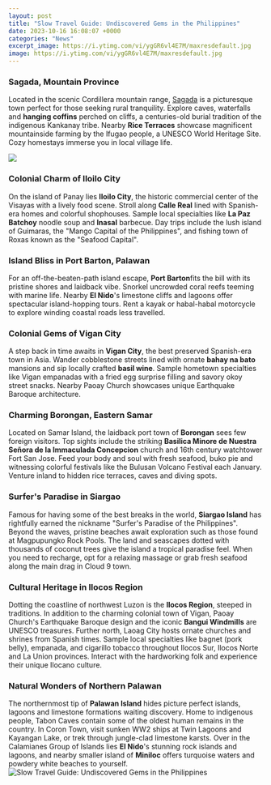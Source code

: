 ```yaml
---
layout: post
title: "Slow Travel Guide: Undiscovered Gems in the Philippines"
date: 2023-10-16 16:08:07 +0000
categories: "News"
excerpt_image: https://i.ytimg.com/vi/ygGR6vl4E7M/maxresdefault.jpg
image: https://i.ytimg.com/vi/ygGR6vl4E7M/maxresdefault.jpg
---
```


### Sagada, Mountain Province
Located in the scenic Cordillera mountain range, [Sagada](https://thelivenews.github.io/2023-10-13-the-rise-and-governance-of-the-habsburg-empire/) is a picturesque town perfect for those seeking rural tranquility. Explore caves, waterfalls and **hanging coffins** perched on cliffs, a centuries-old burial tradition of the indigenous Kankanay tribe. Nearby **Rice Terraces** showcase magnificent mountainside farming by the Ifugao people, a UNESCO World Heritage Site. Cozy homestays immerse you in local village life. 

![](https://i.pinimg.com/originals/31/1e/40/311e4094951580bd56207bf55264de41.jpg)
### Colonial Charm of Iloilo City
On the island of Panay lies **Iloilo City**, the historic commercial center of the Visayas with a lively food scene. Stroll along **Calle Real** lined with Spanish-era homes and colorful shophouses. Sample local specialties like **La Paz Batchoy** noodle soup and **Inasal** barbecue. Day trips include the lush island of Guimaras, the "Mango Capital of the Philippines", and fishing town of Roxas known as the "Seafood Capital". 
### Island Bliss in Port Barton, Palawan
For an off-the-beaten-path island escape, **Port Barton**fits the bill with its pristine shores and laidback vibe. Snorkel uncrowded coral reefs teeming with marine life. Nearby **El Nido**'s limestone cliffs and lagoons offer spectacular island-hopping tours. Rent a kayak or habal-habal motorcycle to explore winding coastal roads less travelled. 
### Colonial Gems of Vigan City
A step back in time awaits in **Vigan City**, the best preserved Spanish-era town in Asia. Wander cobblestone streets lined with ornate **bahay na bato** mansions and sip locally crafted **basil wine**. Sample hometown specialties like Vigan empanadas with a fried egg surprise filling and savory okoy street snacks. Nearby Paoay Church showcases unique Earthquake Baroque architecture. 
### Charming Borongan, Eastern Samar
Located on Samar Island, the laidback port town of **Borongan** sees few foreign visitors. Top sights include the striking **Basilica Minore de Nuestra Señora de la Immaculada Concepcion** church and 16th century watchtower Fort San Jose. Feed your body and soul with fresh seafood, buko pie and witnessing colorful festivals like the Bulusan Volcano Festival each January. Venture inland to hidden rice terraces, caves and diving spots.
### Surfer's Paradise in Siargao  
Famous for having some of the best breaks in the world, **Siargao Island** has rightfully earned the nickname "Surfer's Paradise of the Philippines". Beyond the waves, pristine beaches await exploration such as those found at Magpupungko Rock Pools. The land and seascapes dotted with thousands of coconut trees give the island a tropical paradise feel. When you need to recharge, opt for a relaxing massage or grab fresh seafood along the main drag in Cloud 9 town.
### Cultural Heritage in Ilocos Region
Dotting the coastline of northwest Luzon is the **Ilocos Region**, steeped in traditions. In addition to the charming colonial town of Vigan, Paoay Church's Earthquake Baroque design and the iconic **Bangui Windmills** are UNESCO treasures. Further north, Laoag City hosts ornate churches and shrines from Spanish times. Sample local specialties like bagnet (pork belly), empanada, and cigarillo tobacco throughout Ilocos Sur, Ilocos Norte and La Union provinces. Interact with the hardworking folk and experience their unique Ilocano culture.
### Natural Wonders of Northern Palawan
The northernmost tip of **Palawan Island** hides picture perfect islands, lagoons and limestone formations waiting discovery. Home to indigenous people, Tabon Caves contain some of the oldest human remains in the country. In Coron Town, visit sunken WW2 ships at Twin Lagoons and Kayangan Lake, or trek through jungle-clad limestone karsts. Over in the Calamianes Group of Islands lies **El Nido**'s stunning rock islands and lagoons, and nearby smaller island of **Miniloc** offers turquoise waters and powdery white beaches to yourself.
![Slow Travel Guide: Undiscovered Gems in the Philippines](https://i.ytimg.com/vi/ygGR6vl4E7M/maxresdefault.jpg)